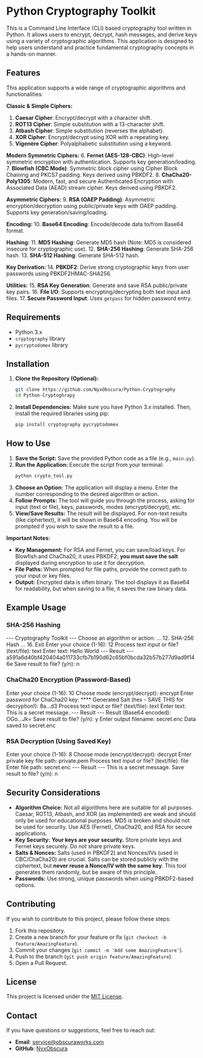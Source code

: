 # Python Cryptography Toolkit

This is a Command Line Interface (CLI) based cryptography tool written in Python. It allows users to encrypt, decrypt, hash messages, and derive keys using a variety of cryptographic algorithms. This application is designed to help users understand and practice fundamental cryptography concepts in a hands-on manner.

## Features

This application supports a wide range of cryptographic algorithms and functionalities:

**Classic & Simple Ciphers:**
1.  **Caesar Cipher**: Encrypt/decrypt with a character shift.
2.  **ROT13 Cipher**: Simple substitution with a 13-character shift.
3.  **Atbash Cipher**: Simple substitution (reverses the alphabet).
4.  **XOR Cipher**: Encrypt/decrypt using XOR with a repeating key.
5.  **Vigenère Cipher**: Polyalphabetic substitution using a keyword.

**Modern Symmetric Ciphers:**
6.  **Fernet (AES-128-CBC)**: High-level symmetric encryption with authentication. Supports key generation/loading.
7.  **Blowfish (CBC Mode)**: Symmetric block cipher using Cipher Block Chaining and PKCS7 padding. Keys derived using PBKDF2.
8.  **ChaCha20-Poly1305**: Modern, fast, and secure Authenticated Encryption with Associated Data (AEAD) stream cipher. Keys derived using PBKDF2.

**Asymmetric Ciphers:**
9.  **RSA (OAEP Padding)**: Asymmetric encryption/decryption using public/private keys with OAEP padding. Supports key generation/saving/loading.

**Encoding:**
10. **Base64 Encoding**: Encode/decode data to/from Base64 format.

**Hashing:**
11. **MD5 Hashing**: Generate MD5 hash (Note: MD5 is considered insecure for cryptographic use).
12. **SHA-256 Hashing**: Generate SHA-256 hash.
13. **SHA-512 Hashing**: Generate SHA-512 hash.

**Key Derivation:**
14. **PBKDF2**: Derive strong cryptographic keys from user passwords using PBKDF2HMAC-SHA256.

**Utilities:**
15. **RSA Key Generation**: Generate and save RSA public/private key pairs.
16. **File I/O**: Supports encrypting/decrypting both text input and files.
17. **Secure Password Input**: Uses `getpass` for hidden password entry.

## Requirements

* Python 3.x
* `cryptography` library
* `pycryptodomex` library

## Installation

1.  **Clone the Repository (Optional):**
    ```bash
    git clone https://github.com/NyxObscura/Python-Cryptography
    cd Python-Cryptoghrapy
    ```
2.  **Install Dependencies:**
    Make sure you have Python 3.x installed. Then, install the required libraries using pip:
    ```bash
    pip install cryptography pycryptodomex
    ```

## How to Use

1.  **Save the Script:** Save the provided Python code as a file (e.g., `main.py`).
2.  **Run the Application:**
    Execute the script from your terminal:
    ```bash
    python crypto_tool.py
    ```
3.  **Choose an Option:** The application will display a menu. Enter the number corresponding to the desired algorithm or action.
4.  **Follow Prompts:** The tool will guide you through the process, asking for input (text or file), keys, passwords, modes (encrypt/decrypt), etc.
5.  **View/Save Results:** The result will be displayed. For non-text results (like ciphertext), it will be shown in Base64 encoding. You will be prompted if you wish to save the result to a file.

**Important Notes:**

* **Key Management:** For RSA and Fernet, you can save/load keys. For Blowfish and ChaCha20, it uses PBKDF2; **you must save the salt** displayed during encryption to use it for decryption.
* **File Paths:** When prompted for file paths, provide the correct path to your input or key files.
* **Output:** Encrypted data is often binary. The tool displays it as Base64 for readability, but when saving to a file, it saves the raw binary data.

## Example Usage

### SHA-256 Hashing

--- Cryptography Toolkit ---
Choose an algorithm or action:
...
12. SHA-256 Hash
...
16. Exit
Enter your choice (1-16): 12
Process text input or file? (text/file): text
Enter text: Hello World
--- Result ---
a591a6d40bf420404a011733cfb7b190d62c65bf0bcda32b57b277d9ad9f146e
Save result to file? (y/n): n

### ChaCha20 Encryption (Password-Based)

Enter your choice (1-16): 10
Choose mode (encrypt/decrypt): encrypt
Enter password for ChaCha20 key: ****
Generated Salt (hex - SAVE THIS for decryption!): 8a...d3
Process text input or file? (text/file): text
Enter text: This is a secret message.
--- Result ---
Result (Base64 encoded):
OGo...Jk=
Save result to file? (y/n): y
Enter output filename: secret.enc
Data saved to secret.enc

### RSA Decryption (Using Saved Key)

Enter your choice (1-16): 8
Choose mode (encrypt/decrypt): decrypt
Enter private key file path: private.pem
Process text input or file? (text/file): file
Enter file path: secret.enc
--- Result ---
This is a secret message.
Save result to file? (y/n): n

## Security Considerations

* **Algorithm Choice:** Not all algorithms here are suitable for all purposes. Caesar, ROT13, Atbash, and XOR (as implemented) are weak and should only be used for educational purposes. MD5 is broken and should not be used for security. Use AES (Fernet), ChaCha20, and RSA for secure applications.
* **Key Security:** **Your keys are your security.** Store private keys and Fernet keys securely. Do *not* share private keys.
* **Salts & Nonces:** Salts (used in PBKDF2) and Nonces/IVs (used in CBC/ChaCha20) are crucial. Salts can be stored publicly with the ciphertext, but **never reuse a Nonce/IV with the same key**. This tool generates them randomly, but be aware of this principle.
* **Passwords:** Use strong, unique passwords when using PBKDF2-based options.

## Contributing

If you wish to contribute to this project, please follow these steps:

1.  Fork this repository.
2.  Create a new branch for your feature or fix (`git checkout -b feature/AmazingFeature`).
3.  Commit your changes (`git commit -m 'Add some AmazingFeature'`).
4.  Push to the branch (`git push origin feature/AmazingFeature`).
5.  Open a Pull Request.

## License

This project is licensed under the [MIT License](LICENSE).

## Contact

If you have questions or suggestions, feel free to reach out:

* **Email**: [service@obscuraworks.com](mailto:service@obscuraworks.com)
* **GitHub**: [NyxObscura](https://github.com/NyxObscura)

